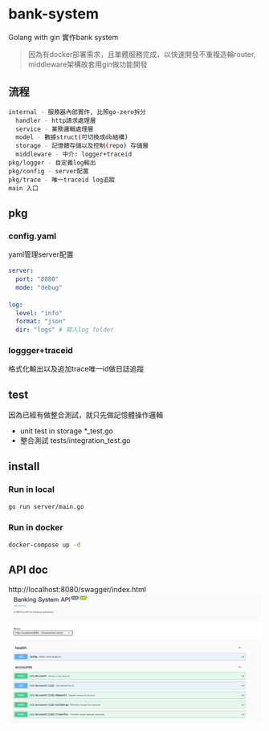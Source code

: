 # bank-system 

Golang with gin 實作bank system

> 因為有docker部署需求，且單體服務完成，以快速開發不重複造輪router, middleware架構故套用gin做功能開發

## 流程

```bash
internal - 服務器內部實作, 比照go-zero拆分
  handler - http請求處理層
  service - 業務邏輯處理層
  model - 數據struct(可切換成db結構)
  storage - 記憶體存儲以及控制(repo) 存儲層
  middleware - 中介: logger+traceid
pkg/logger - 自定義log輸出
pkg/config - server配置
pkg/trace - 唯一traceid log追蹤
main 入口
```

## pkg

### config.yaml
yaml管理server配置

```yaml
server:
  port: "8080"
  mode: "debug"

log:
  level: "info"
  format: "json"
  dir: "logs" # 寫入log folder
```

### loggger+traceid

格式化輸出以及追加trace唯一id做日誌追蹤

## test
因為已經有做整合測試，就只先做記憶體操作邏輯
- unit test in storage *_test.go 
- 整合測試 tests/integration_test.go



## install

### Run in local

```bash 
go run server/main.go
```

### Run in docker

```bash
docker-compose up -d
```


## API doc


http://localhost:8080/swagger/index.html
![img.png](img.png)


